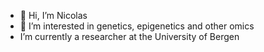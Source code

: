 - 👋 Hi, I’m Nicolas
- 👀 I’m interested in genetics, epigenetics and other omics
- I’m currently a researcher at the University of Bergen

<!---
nfb1993/nfb1993 is a ✨ special ✨ repository because its `README.md` (this file) appears on your GitHub profile.
You can click the Preview link to take a look at your changes.
--->
